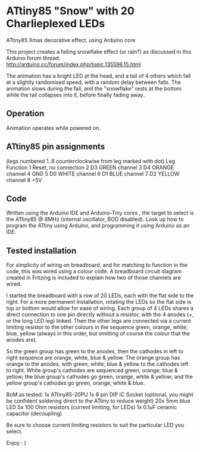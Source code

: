 ATtiny85 "Snow" with 20 Charlieplexed LEDs
==========================================

ATtiny85 Xmas decorative effect, using Arduino core 

This project creates a falling snowflake effect (or rain?) as discussed in this Arduino forum thread: http://arduino.cc/forum/index.php/topic,135596.15.html

The animation has a bright LED at the head, and a tail of 4 others which fall at a slightly randomised speed, with a random delay between falls.  The animation slows during the fall, and the "snowflake" rests at the bottom while the tail collapses into it, before finally fading away.

Operation
---------
Animation operates while powered on.

ATtiny85 pin assignments 
------------------------
(legs numbered 1..8 counterclockwise from leg marked with dot)
 Leg  Function
 1    Reset, no connection
 2    D3 GREEN channel
 3    D4 ORANGE channel
 4    GND
 5    D0 WHITE channel
 6    D1 BLUE channel
 7    D2 YELLOW channel
 8    +5V

Code
----
Written using the Arduino IDE and Arduino-Tiny cores , the target to select is the ATtiny85 @ 8MHz (internal oscillator, BOD disabled).  Look up how to program the ATtiny using Arduino, and programming it using Arduino as an IDE.  

Tested installation
-------------------
For simplicity of wiring on breadboard, and for matching to function in the code, this was wired using a colour code.  A breadboard circuit diagram created in Fritzing is included to explain how two of those channels are wired.

I started the breadboard with a row of 20 LEDs, each with the flat side to the right.  For a more permanent installation, rotating the LEDs so the flat side is top or bottom would allow for ease of wiring.  Each group of 4 LEDs shares a direct connection to one pin directly without a resistor, with the 4 anodes (+, or the long LED leg) linked.  Then the other legs are connected via a current limiting resistor to the other colours in the sequence green, orange, white, blue, yellow (always in this order, but omitting of course the colour that the anodes are).

So the green group has green to the anodes, then the cathodes in left to right sequence are orange, white, blue & yellow.  The orange group has orange to the anodes, with green, white, blue & yellow to the cathodes left to right.  White group's cathodes are sequenced green, orange, blue & yellow; the blue group's cathodes go green, orange, white & yellow; and the yellow group's cathodes go green, orange, white & blue.

BoM as tested:
	1x ATtiny85-20PU
	1x 8 pin DIP IC Socket (optional, you might be confident soldering direct to the ATtiny to reduce weight)
	20x 5mm blue LED
	5x 100 Ohm resistors (current limiting, for LEDs)
	1x 0.1uF ceramic capacitor (decoupling)

Be sure to choose current limiting resistors to suit the particular LED you select.
  
Enjoy : ) 